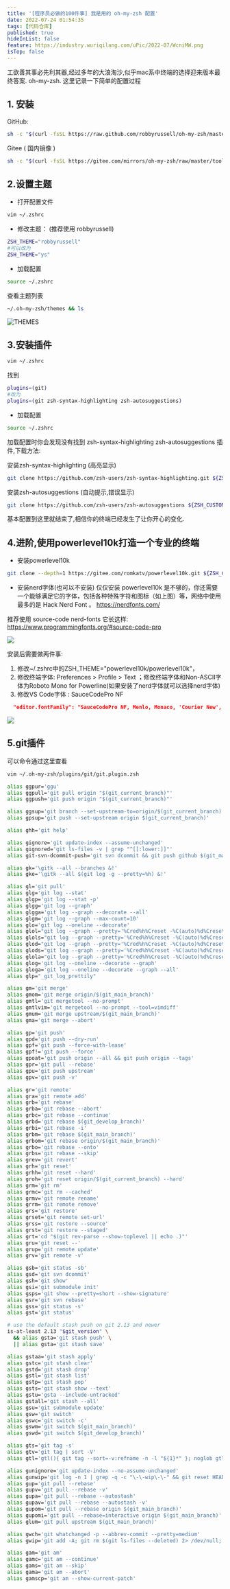 ```yaml
---
title: '[程序员必做的100件事] 我是用的 oh-my-zsh 配置'
date: 2022-07-24 01:54:35
tags: [代码仓库]
published: true
hideInList: false
feature: https://industry.wuriqilang.com/uPic/2022-07/WcniMW.png
isTop: false
---
```

工欲善其事必先利其器,经过多年的大浪淘沙,似乎mac系中终端的选择迎来版本最终答案. oh-my-zsh. 这里记录一下简单的配置过程
<!-- more -->

## 1. 安装

GitHub:
```bash
sh -c "$(curl -fsSL https://raw.github.com/robbyrussell/oh-my-zsh/master/tools/install.sh)"
```

Gitee ( 国内镜像 )
```bash
sh -c "$(curl -fsSL https://gitee.com/mirrors/oh-my-zsh/raw/master/tools/install.sh)"
```

## 2.设置主题

- 打开配置文件
```bash
vim ~/.zshrc
```

- 修改主题： (推荐使用 robbyrussell)
```bash
ZSH_THEME="robbyrussell"
#可以改为
ZSH_THEME="ys"
```

- 加载配置
```bash
source ~/.zshrc
```

查看主题列表
```bash
~/.oh-my-zsh/themes && ls
```

![THEMES](https://industry.wuriqilang.com/uPic/2022-07/2fnYv7.png)


## 3.安装插件
```bash
vim ~/.zshrc
```
找到
```bash
plugins=(git)
#改为
plugins=(git zsh-syntax-highlighting zsh-autosuggestions)
```
- 加载配置
```bash
source ~/.zshrc
```

加载配置时你会发现没有找到 zsh-syntax-highlighting zsh-autosuggestions 插件,下载方法:

安装zsh-syntax-highlighting (高亮显示)
```bash
git clone https://github.com/zsh-users/zsh-syntax-highlighting.git ${ZSH_CUSTOM:-~/.oh-my-zsh/custom}/plugins/zsh-syntax-highlighting
```

安装zsh-autosuggestions (自动提示,错误显示)
```bash
git clone https://github.com/zsh-users/zsh-autosuggestions ${ZSH_CUSTOM:-~/.oh-my-zsh/custom}/plugins/zsh-autosuggestions
```

基本配置到这里就结束了,相信你的终端已经发生了让你开心的变化.

## 4.进阶,使用powerlevel10k打造一个专业的终端


- 安装powerlevel10k
```bash
git clone --depth=1 https://gitee.com/romkatv/powerlevel10k.git ${ZSH_CUSTOM:-$HOME/.oh-my-zsh/custom}/themes/powerlevel10k
```
- 安装nerd字体(也可以不安装)
仅仅安装 powerlevel10k 是不够的，你还需要一个能够满足它的字体，包括各种特殊字符和图标（如上图）等，网络中使用最多的是 Hack Nerd Font 。
https://nerdfonts.com/ 

推荐使用 source-code nerd-fonts   它长这样: https://www.programmingfonts.org/#source-code-pro

![](https://industry.wuriqilang.com/uPic/2022-07/MyP66Q.png)


安装后需要做两件事:
1. 修改~/.zshrc中的ZSH_THEME="powerlevel10k/powerlevel10k"，
2. 修改终端字体: Preferences > Profile > Text ；修改终端字体和Non-ASCII字体为Roboto Mono for Powerline(如果安装了nerd字体就可以选择nerd字体)
3. 修改VS Code字体 : SauceCodePro NF

```json
  "editor.fontFamily": "SauceCodePro NF, Menlo, Monaco, 'Courier New', monospace",
```

![](https://industry.wuriqilang.com/uPic/2022-07/4kaYkv.png)


## 5.git插件

可以命令通过这里查看
```bash
vim ~/.oh-my-zsh/plugins/git/git.plugin.zsh
```

```bash
alias ggpur='ggu'
alias ggpull='git pull origin "$(git_current_branch)"'
alias ggpush='git push origin "$(git_current_branch)"'

alias ggsup='git branch --set-upstream-to=origin/$(git_current_branch)'
alias gpsup='git push --set-upstream origin $(git_current_branch)'

alias ghh='git help'

alias gignore='git update-index --assume-unchanged'
alias gignored='git ls-files -v | grep "^[[:lower:]]"'
alias git-svn-dcommit-push='git svn dcommit && git push github $(git_main_branch):svntrunk'

alias gk='\gitk --all --branches &!'
alias gke='\gitk --all $(git log -g --pretty=%h) &!'

alias gl='git pull'
alias glg='git log --stat'
alias glgp='git log --stat -p'
alias glgg='git log --graph'
alias glgga='git log --graph --decorate --all'
alias glgm='git log --graph --max-count=10'
alias glo='git log --oneline --decorate'
alias glol="git log --graph --pretty='%Cred%h%Creset -%C(auto)%d%Creset %s %Cgreen(%ar) %C(bold blue)<%an>%Creset'"
alias glols="git log --graph --pretty='%Cred%h%Creset -%C(auto)%d%Creset %s %Cgreen(%ar) %C(bold blue)<%an>%Creset' --stat"
alias glod="git log --graph --pretty='%Cred%h%Creset -%C(auto)%d%Creset %s %Cgreen(%ad) %C(bold blue)<%an>%Creset'"
alias glods="git log --graph --pretty='%Cred%h%Creset -%C(auto)%d%Creset %s %Cgreen(%ad) %C(bold blue)<%an>%Creset' --date=short"
alias glola="git log --graph --pretty='%Cred%h%Creset -%C(auto)%d%Creset %s %Cgreen(%ar) %C(bold blue)<%an>%Creset' --all"
alias glog='git log --oneline --decorate --graph'
alias gloga='git log --oneline --decorate --graph --all'
alias glp="_git_log_prettily"

alias gm='git merge'
alias gmom='git merge origin/$(git_main_branch)'
alias gmtl='git mergetool --no-prompt'
alias gmtlvim='git mergetool --no-prompt --tool=vimdiff'
alias gmum='git merge upstream/$(git_main_branch)'
alias gma='git merge --abort'

alias gp='git push'
alias gpd='git push --dry-run'
alias gpf='git push --force-with-lease'
alias gpf!='git push --force'
alias gpoat='git push origin --all && git push origin --tags'
alias gpr='git pull --rebase'
alias gpu='git push upstream'
alias gpv='git push -v'

alias gr='git remote'
alias gra='git remote add'
alias grb='git rebase'
alias grba='git rebase --abort'
alias grbc='git rebase --continue'
alias grbd='git rebase $(git_develop_branch)'
alias grbi='git rebase -i'
alias grbm='git rebase $(git_main_branch)'
alias grbom='git rebase origin/$(git_main_branch)'
alias grbo='git rebase --onto'
alias grbs='git rebase --skip'
alias grev='git revert'
alias grh='git reset'
alias grhh='git reset --hard'
alias groh='git reset origin/$(git_current_branch) --hard'
alias grm='git rm'
alias grmc='git rm --cached'
alias grmv='git remote rename'
alias grrm='git remote remove'
alias grs='git restore'
alias grset='git remote set-url'
alias grss='git restore --source'
alias grst='git restore --staged'
alias grt='cd "$(git rev-parse --show-toplevel || echo .)"'
alias gru='git reset --'
alias grup='git remote update'
alias grv='git remote -v'

alias gsb='git status -sb'
alias gsd='git svn dcommit'
alias gsh='git show'
alias gsi='git submodule init'
alias gsps='git show --pretty=short --show-signature'
alias gsr='git svn rebase'
alias gss='git status -s'
alias gst='git status'

# use the default stash push on git 2.13 and newer
is-at-least 2.13 "$git_version" \
  && alias gsta='git stash push' \
  || alias gsta='git stash save'

alias gstaa='git stash apply'
alias gstc='git stash clear'
alias gstd='git stash drop'
alias gstl='git stash list'
alias gstp='git stash pop'
alias gsts='git stash show --text'
alias gstu='gsta --include-untracked'
alias gstall='git stash --all'
alias gsu='git submodule update'
alias gsw='git switch'
alias gswc='git switch -c'
alias gswm='git switch $(git_main_branch)'
alias gswd='git switch $(git_develop_branch)'

alias gts='git tag -s'
alias gtv='git tag | sort -V'
alias gtl='gtl(){ git tag --sort=-v:refname -n -l "${1}*" }; noglob gtl'

alias gunignore='git update-index --no-assume-unchanged'
alias gunwip='git log -n 1 | grep -q -c "\-\-wip\-\-" && git reset HEAD~1'
alias gup='git pull --rebase'
alias gupv='git pull --rebase -v'
alias gupa='git pull --rebase --autostash'
alias gupav='git pull --rebase --autostash -v'
alias gupom='git pull --rebase origin $(git_main_branch)'
alias gupomi='git pull --rebase=interactive origin $(git_main_branch)'
alias glum='git pull upstream $(git_main_branch)'

alias gwch='git whatchanged -p --abbrev-commit --pretty=medium'
alias gwip='git add -A; git rm $(git ls-files --deleted) 2> /dev/null; git commit --no-verify --no-gpg-sign -m "--wip-- [skip ci]"'

alias gam='git am'
alias gamc='git am --continue'
alias gams='git am --skip'
alias gama='git am --abort'
alias gamscp='git am --show-current-patch'
```